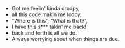 - Got me feelin' kinda droopy,
- all this code makin me loopy, 
- "Where is this", "What is that?", 
- I have this s*** takin' me back! 
- back and forth is all we do.
- Always worrying about when things are due.
